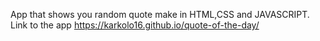 App that shows you random quote make in HTML,CSS and JAVASCRIPT. 
Link to the app https://karkolo16.github.io/quote-of-the-day/